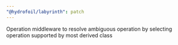 ```yaml
---
"@hydrofoil/labyrinth": patch
---
```


Operation middleware to resolve ambiguous operation by selecting operation supported by most derived class
